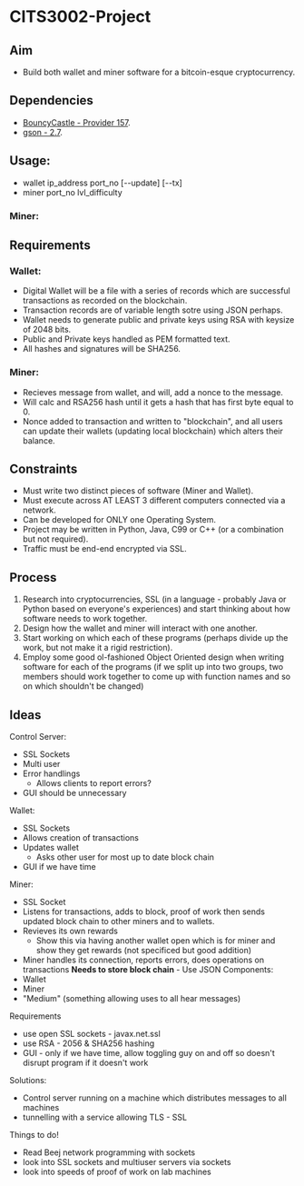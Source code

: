 # CITS3002-Project

## Aim
- Build both wallet and miner software for a bitcoin-esque cryptocurrency.

## Dependencies
- [BouncyCastle - Provider 157](https://www.bouncycastle.org/latest_releases.html).
- [gson - 2.7](https://repo1.maven.org/maven2/com/google/code/gson/gson/2.7/).

## Usage:
- wallet    ip_address  port_no [--update] [--tx]
- miner port_no lvl_difficulty
### Miner:
## Requirements
### Wallet:
- Digital Wallet will be a file with a series of records which are successful transactions as recorded on the blockchain.
- Transaction records are of variable length sotre using JSON perhaps.
- Wallet needs to generate public and private keys using RSA with keysize of 2048 bits.
- Public and Private keys handled as PEM formatted text.
- All hashes and signatures will be SHA256.

### Miner:
- Recieves message from wallet, and will, add a nonce to the message.
- Will calc and RSA256 hash until it gets a hash that has first byte equal to 0.
- Nonce added to transaction and written to "blockchain", and all users can update their wallets (updating local blockchain) which alters their balance.

## Constraints
- Must write two distinct pieces of software (Miner and Wallet).
- Must execute across AT LEAST 3 different computers connected via a network.
- Can be developed for ONLY one Operating System.
- Project may be written in Python, Java, C99 or C++ (or a combination but not required).
- Traffic must be end-end encrypted via SSL.

## Process
1. Research into cryptocurrencies, SSL (in a language - probably Java or Python based on everyone's experiences) and start thinking about how software needs to work together.
2. Design how the wallet and miner will interact with one another.
3. Start working on which each of these programs (perhaps divide up the work, but not make it a rigid restriction).
4. Employ some good ol-fashioned Object Oriented design when writing software for each of the programs (if we split up into two groups, two members should work together to come up with function names and so on which shouldn't be changed)

## Ideas

Control Server:
- SSL Sockets
- Multi user
- Error handlings
    - Allows clients to report errors?
- GUI should be unnecessary

Wallet:
- SSL Sockets
- Allows creation of transactions
- Updates wallet
    - Asks other user for most up to date block chain
- GUI if we have time

Miner:
- SSL Socket
- Listens for transactions, adds to block, proof of work then sends updated block chain to other miners and to wallets.
- Revieves its own rewards
    - Show this via having another wallet open which is for miner and show they get rewards (not specificed but good addition)
- Miner handles its connection, reports errors, does operations on transactions
    **Needs to store block chain**
        - Use JSON
Components:
 - Wallet
 - Miner
 - "Medium" (something allowing uses to all hear messages)

Requirements
 - use open SSL sockets - javax.net.ssl
 - use RSA - 2056 & SHA256 hashing
 - GUI - only if we have time, allow toggling guy on and off so doesn't disrupt program if it doesn't work

Solutions:
 - Control server running on a machine which distributes messages to all machines
 - tunnelling with a service allowing TLS - SSL

Things to do!
 - Read Beej network programming with sockets
 - look into SSL sockets and multiuser servers via sockets
 - look into speeds of proof of work on lab machines
